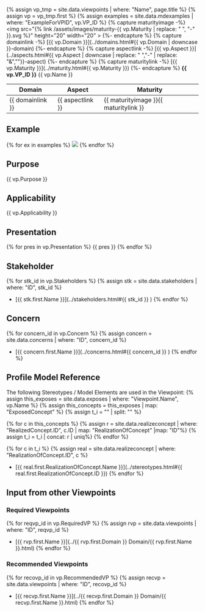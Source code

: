 {% assign vp_tmp = site.data.viewpoints | where: "Name", page.title %}
{% assign vp = vp_tmp.first %}
{% assign examples = site.data.mdexamples | where: "ExampleForVPID", vp.VP_ID %}
{% capture maturityimage -%}
<img src="{% link /assets/images/maturity-{{ vp.Maturity | replace: " ", "-"  }}.svg %}" height="20" width="20" >
{%- endcapture %}
{% capture domainlink -%}
[{{ vp.Domain }}](../domains.html#{{ vp.Domain | downcase }}-domain)
{%- endcapture %}
{% capture aspectlink -%}
[{{ vp.Aspect }}](../aspects.html#{{ vp.Aspect | downcase | replace: " ","-" | replace: "&",""}}-aspect)
{%- endcapture %}
{% capture maturitylink -%}
[{{ vp.Maturity }}](../maturity.html#{{ vp.Maturity }})
{%- endcapture %}
**{{ vp.VP_ID }}** {{ vp.Name }}

|**Domain**|**Aspect**|**Maturity**|
| --- | --- | --- |
|{{ domainlink }}|{{ aspectlink }}|{{ maturityimage }}{{ maturitylink }}|



## Example
{% for ex in examples %}
<img src="../../diagrams/examples_md/exa{{ ex.ID }}.svg" />
{% endfor %}

## Purpose
{{ vp.Purpose }}

## Applicability
{{ vp.Applicability }}

## Presentation
{% for pres in vp.Presentation %}
{{ pres }}
{% endfor %}

## Stakeholder
{% for stk_id in vp.Stakeholders %}
{% assign stk = site.data.stakeholders | where: "ID", stk_id %}
* [{{ stk.first.Name }}](../stakeholders.html#{{ stk_id }} )
{% endfor %}

## Concern
{% for concern_id in vp.Concern %}
{% assign concern = site.data.concerns | where: "ID", concern_id %}
* [{{ concern.first.Name }}](../concerns.html#{{ concern_id }} )
{% endfor %}

## Profile Model Reference
The following Stereotypes / Model Elements are used in the Viewpoint:
{% assign this_exposes = site.data.exposes | where: "Viewpoint.Name", vp.Name %}
{% assign this_concepts = this_exposes | map: "ExposedConcept" %}
{% assign t_i = "" | split: "" %}

{% for c in this_concepts %}
{% assign r = site.data.realizeconcept | where: "RealizedConcept.ID", c.ID | map: "RealizationOfConcept" |map: "ID"%}
{% assign t_i = t_i | concat: r | uniq%}
{% endfor %}

{% for c in t_i %}
{% assign real = site.data.realizeconcept | where: "RealizationOfConcept.ID", c %}
* [{{ real.first.RealizationOfConcept.Name }}](../stereotypes.html#{{ real.first.RealizationOfConcept.ID }})
{% endfor %}

## Input from other Viewpoints
### Required Viewpoints
{% for reqvp_id in vp.RequiredVP %}
{% assign rvp = site.data.viewpoints | where: "ID", reqvp_id %}
* [{{ rvp.first.Name }}](../{{ rvp.first.Domain }} Domain/{{ rvp.first.Name }}.html)
{% endfor %}

### Recommended Viewpoints
{% for recovp_id in vp.RecommendedVP %}
{% assign recvp = site.data.viewpoints | where: "ID", recovp_id %}
* [{{ recvp.first.Name }}](../{{ recvp.first.Domain }} Domain/{{ recvp.first.Name }}.html)
{% endfor %}